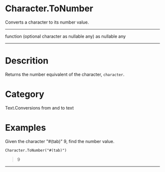 ﻿# Character.ToNumber
Converts a character to its number value.
***
function (optional character as nullable any) as nullable any
***
# Descrition 
Returns the number equivalent of the character, <code>character</code>.
# Category 
Text.Conversions from and to text
# Examples 
Given the character "#(tab)" 9, find the number value.
```
Character.ToNumber("#(tab)")
```
> 9
***
